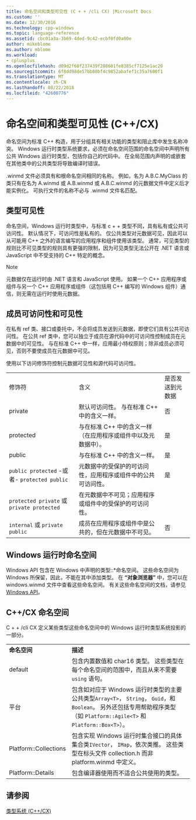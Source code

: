 ```yaml
---
title: 命名空间和类型可见性 (C + + /cli CX) |Microsoft Docs
ms.custom: ''
ms.date: 12/30/2016
ms.technology: cpp-windows
ms.topic: language-reference
ms.assetid: cbc01a3a-3b69-4ded-9c42-ecbf0fd0a00e
author: mikeblome
ms.author: mblome
ms.workload:
- cplusplus
ms.openlocfilehash: d09d2f60f237439f208601fe8385cf7125e1ac20
ms.sourcegitcommit: 6f8dd98de57bb80bf4c9852abafef1c35a7600f1
ms.translationtype: MT
ms.contentlocale: zh-CN
ms.lasthandoff: 08/22/2018
ms.locfileid: "42600776"
---
```

# <a name="namespaces-and-type-visibility-ccx-"></a>命名空间和类型可见性 (C++/CX)
命名空间为标准 C++ 构造，用于分组具有相关功能的类型和阻止库中发生名称冲突。 Windows 运行时类型系统要求，必须在命名空间范围的命名空间中声明所有公共 Windows 运行时类型，包括你自己的代码中。 在全局范围内声明的或嵌套在其他类中的公共类型将导致编译时错误。  
  
 .winmd 文件必须具有和根命名空间相同的名称。 例如，名为 A.B.C.MyClass 的类只有在名为 A.winmd 或 A.B.winmd 或 A.B.C.winmd 的元数据文件中定义后才能实例化。 可执行文件的名称不必与 .winmd 文件名匹配。  
  
## <a name="type-visibility"></a>类型可见性  
 命名空间，Windows 运行时类型中，与标准 c + + 类型不同，具有私有或公共可访问性。 默认情况下，可访问性是私有的。 仅公共类型对元数据可见，因此可以从可能用 C++ 之外的语言编写的应用程序和组件使用该类型。 通常，可见类型的规则比不可见类型的规则具有更强的限制，因为可见类型无法公开在 .NET 语言或 JavaScript 中不受支持的 C++ 特定的概念。  
  
> [!NOTE]
>  元数据仅在运行时由 .NET 语言和 JavaScript 使用。 如果一个 C++ 应用程序或组件与另一个 C++ 应用程序或组件（这包括用 C++ 编写的 Windows 组件）通信，则无需在运行时使用元数据。  
  
## <a name="member-accessibility-and-visibility"></a>成员可访问性和可见性  
 在私有 ref 类、接口或委托中，不会将成员发送到元数据，即使它们具有公共可访问性。 在公共 ref 类中，您可以独立于成员在源代码中的可访问性控制成员在元数据中的可见性。 与在标准 C++ 中一样，应用最小特权原则；除非成员必须可见，否则不要使成员在元数据中可见。  
  
 使用以下访问修饰符控制元数据可见性和源代码可访问性。  
  
||||  
|-|-|-|  
|修饰符|含义|是否发送到元数据|  
|private|默认可访问性。 与在标准 C++ 中的含义一样。|否|  
|protected|与在标准 C++ 中的含义一样（在应用程序或组件中以及元数据中）。|是|  
|public|与在标准 C++ 中的含义一样。|是|  
|`public protected` -或者- `protected public`|元数据中的受保护的可访问性，应用程序或组件中的公共可访问性。|是|  
|`protected private` 或 `private protected`|在元数据中不可见；应用程序或组件中的受保护的可访问性。||  
|`internal` 或 `private public`|成员在应用程序或组件中是公共的，但在元数据中不可见。|否|  
  
## <a name="windows-runtime-namespaces"></a>Windows 运行时命名空间  
 Windows API 包含在 Windows 中声明的类型::\*命名空间。 这些命名空间为 Windows 所保留，因此，不能在其中添加类型。 在 **“对象浏览器”** 中，您可以在 windows.winmd 文件中查看这些命名空间。 有关这些命名空间的文档，请参见 [Windows API](http://msdn.microsoft.com/library/windows/apps/br211377)。  
  
## <a name="ccx-namespaces"></a>C++/CX 命名空间  
 C + + /cli CX 定义某些类型这些命名空间中的 Windows 运行时类型系统投影的一部分。  
  
|||  
|-|-|  
|**命名空间**|**描述**|  
|default|包含内置数值和 char16 类型。 这些类型在每个命名空间的范围中，而且从来不需要 `using` 语句。|  
|平台|包含如对应于 Windows 运行时类型的主要公共类型`Array<T>`， `String`， `Guid`，和`Boolean`。 另外还包括专用帮助程序类型（如 `Platform::Agile<T>` 和 `Platform::Box<T>`）。|  
|Platform::Collections|包含实现 Windows 运行时集合接口的具体集合类`IVector`， `IMap`，依次类推。 这些类型在标头文件 collection.h 而非 platform.winmd 中定义。|  
|Platform::Details|包含编译器使用而不适合公共使用的类型。|  
  
## <a name="see-also"></a>请参阅  
 [类型系统 (C++/CX)](../cppcx/type-system-c-cx.md)